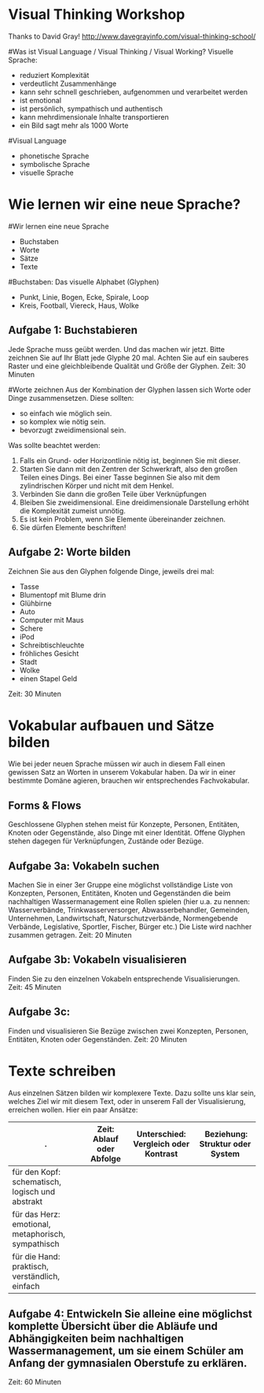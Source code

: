 Visual Thinking Workshop
============

Thanks to David Gray! http://www.davegrayinfo.com/visual-thinking-school/

#Was ist Visual Language / Visual Thinking / Visual Working?
Visuelle Sprache:
- reduziert Komplexität
- verdeutlicht Zusammenhänge
- kann sehr schnell geschrieben, aufgenommen und verarbeitet werden
- ist emotional
- ist persönlich, sympathisch und authentisch
- kann mehrdimensionale Inhalte transportieren
- ein Bild sagt mehr als 1000 Worte

#Visual Language
- phonetische Sprache
- symbolische Sprache
- visuelle Sprache

# Wie lernen wir eine neue Sprache?
#Wir lernen eine neue Sprache
- Buchstaben
- Worte
- Sätze
- Texte

#Buchstaben: Das visuelle Alphabet (Glyphen)
- Punkt, Linie, Bogen, Ecke, Spirale, Loop
- Kreis, Football, Viereck, Haus, Wolke

## Aufgabe 1: Buchstabieren
Jede Sprache muss geübt werden. Und das machen wir jetzt. Bitte zeichnen Sie auf Ihr Blatt jede Glyphe 20 mal. Achten Sie auf ein sauberes Raster und eine gleichbleibende Qualität und Größe der Glyphen. 
Zeit: 30 Minuten

#Worte zeichnen
Aus der Kombination der Glyphen lassen sich Worte oder Dinge zusammensetzen. Diese sollten:
- so einfach wie möglich sein.
- so komplex wie nötig sein.
- bevorzugt zweidimensional sein.

Was sollte beachtet werden:

1. Falls ein Grund- oder Horizontlinie nötig ist, beginnen Sie mit dieser.
1. Starten Sie dann mit den Zentren der Schwerkraft, also den großen Teilen eines Dings. Bei einer Tasse beginnen Sie also mit dem zylindrischen Körper und nicht mit dem Henkel.
2. Verbinden Sie dann die großen Teile über Verknüpfungen
3. Bleiben Sie zweidimensional. Eine dreidimensionale Darstellung erhöht die Komplexität zumeist unnötig. 
4. Es ist kein Problem, wenn Sie Elemente übereinander zeichnen.
5. Sie dürfen Elemente beschriften!

## Aufgabe 2: Worte bilden
Zeichnen Sie aus den Glyphen folgende Dinge, jeweils drei mal:
- Tasse
- Blumentopf mit Blume drin
- Glühbirne
- Auto
- Computer mit Maus
- Schere
- iPod
- Schreibtischleuchte
- fröhliches Gesicht
- Stadt
- Wolke
- einen Stapel Geld

Zeit: 30 Minuten

# Vokabular aufbauen und Sätze bilden
Wie bei jeder neuen Sprache müssen wir auch in diesem Fall einen gewissen Satz an Worten in unserem Vokabular haben. Da wir in einer bestimmte Domäne agieren, brauchen wir entsprechendes Fachvokabular.

## Forms & Flows
Geschlossene Glyphen stehen meist für Konzepte, Personen, Entitäten, Knoten oder Gegenstände, also Dinge mit einer Identität. Offene Glyphen stehen dagegen für Verknüpfungen, Zustände oder Bezüge.

## Aufgabe 3a: Vokabeln suchen
Machen Sie in einer 3er Gruppe eine möglichst vollständige Liste von Konzepten, Personen, Entitäten, Knoten und Gegenständen die beim nachhaltigen Wassermanagement  eine Rollen spielen (hier u.a. zu nennen: Wasserverbände, Trinkwasserversorger, Abwasserbehandler, Gemeinden, Unternehmen, Landwirtschaft, Naturschutzverbände, Normengebende Verbände, Legislative, Sportler, Fischer, Bürger etc.) Die Liste wird nachher zusammen getragen.
Zeit: 20 Minuten

## Aufgabe 3b: Vokabeln visualisieren
Finden Sie zu den einzelnen Vokabeln entsprechende Visualisierungen. 
Zeit: 45 Minuten

## Aufgabe 3c:
Finden und visualisieren Sie Bezüge zwischen zwei Konzepten, Personen, Entitäten, Knoten oder Gegenständen.
Zeit: 20 Minuten

# Texte schreiben
Aus einzelnen Sätzen bilden wir komplexere Texte. Dazu sollte uns klar sein, welches Ziel wir mit diesem Text, oder in unserem Fall der Visualisierung, erreichen wollen. Hier ein paar Ansätze:

.| Zeit: Ablauf oder Abfolge | Unterschied: Vergleich oder Kontrast | Beziehung: Struktur oder System
-----|-----|----|----
für den Kopf: schematisch, logisch und abstrakt |  |  | 
für das Herz: emotional, metaphorisch, sympathisch | ||
für die Hand: praktisch, verständlich, einfach ||| 

## Aufgabe 4: Entwickeln Sie alleine eine möglichst komplette Übersicht über die Abläufe und Abhängigkeiten beim nachhaltigen Wassermanagement, um sie einem Schüler am Anfang der gymnasialen Oberstufe zu erklären.
Zeit: 60 Minuten